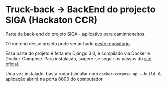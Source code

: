 # Truck-back -> BackEnd do projecto SIGA (Hackaton CCR)

Parte de back-end do projeto SIGA - aplicativo para caminhoneiros.

O frontend desse projeto pode ser achado [neste repositório](https://github.com/michelchieregato/truck-front).

Essa parte do projeto é feita em Django 3.0, e compilado via Docker e Docker-Compose. Para instalação, sugere-se seguir os passos do [site oficial](https://www.docker.com/).

Uma vez instalado, basta rodar (simular com `docker-compose up --build`. A aplicação abrirá na porta 8000 do computador
